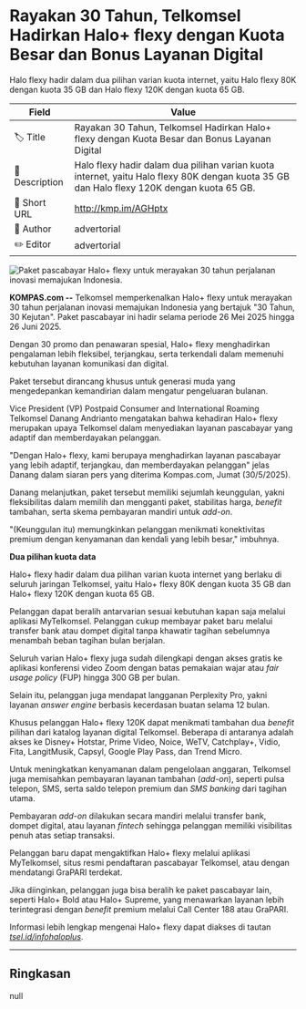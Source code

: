 # Rayakan 30 Tahun, Telkomsel Hadirkan Halo+ flexy dengan Kuota Besar dan Bonus Layanan Digital

Halo  flexy hadir dalam dua pilihan varian kuota internet, yaitu Halo  flexy 80K dengan kuota 35 GB dan Halo  flexy 120K dengan kuota 65 GB.

| Field         | Value                                                       |
|---------------|-------------------------------------------------------------|
| 🏷️ Title       | Rayakan 30 Tahun, Telkomsel Hadirkan Halo+ flexy dengan Kuota Besar dan Bonus Layanan Digital |
| 📝 Description | Halo  flexy hadir dalam dua pilihan varian kuota internet, yaitu Halo  flexy 80K dengan kuota 35 GB dan Halo  flexy 120K dengan kuota 65 GB. |
| 🔗 Short URL   | http://kmp.im/AGHptx |
| 👤 Author      | advertorial |
| ✏️ Editor      | advertorial |

![Paket pascabayar Halo+ flexy untuk merayakan 30 tahun perjalanan inovasi memajukan Indonesia.](https://asset.kompas.com/crops/WlnofhDgDgmus8uOjJVP5Rr5UI8=/0x0:780x520/750x500/data/photo/2025/05/30/6839b03a1866b.jpg)

**KOMPAS.com --** Telkomsel memperkenalkan Halo+ flexy untuk merayakan 30 tahun perjalanan inovasi memajukan Indonesia yang bertajuk "30 Tahun, 30 Kejutan". Paket pascabayar ini hadir selama periode 26 Mei 2025 hingga 26 Juni 2025.

Dengan 30 promo dan penawaran spesial, Halo+ flexy menghadirkan pengalaman lebih fleksibel, terjangkau, serta terkendali dalam memenuhi kebutuhan layanan komunikasi dan digital.

Paket tersebut dirancang khusus untuk generasi muda yang mengedepankan kemandirian dalam mengatur pengeluaran bulanan.

Vice President (VP) Postpaid Consumer and International Roaming Telkomsel Danang Andrianto mengatakan bahwa kehadiran Halo+ flexy merupakan upaya Telkomsel dalam menyediakan layanan pascabayar yang adaptif dan memberdayakan pelanggan.

"Dengan Halo+ flexy, kami berupaya menghadirkan layanan pascabayar yang lebih adaptif, terjangkau, dan memberdayakan pelanggan" jelas Danang dalam siaran pers yang diterima Kompas.com, Jumat (30/5/2025).

Danang melanjutkan, paket tersebut memiliki sejumlah keunggulan, yakni fleksibilitas dalam memilih dan mengganti paket, stabilitas harga, *benefit* tambahan, serta skema pembayaran mandiri untuk *add-on*.

"(Keunggulan itu) memungkinkan pelanggan menikmati konektivitas premium dengan kenyamanan dan kendali yang lebih besar," imbuhnya.

**Dua pilihan kuota data**

Halo+ flexy hadir dalam dua pilihan varian kuota internet yang berlaku di seluruh jaringan Telkomsel, yaitu Halo+ flexy 80K dengan kuota 35 GB dan Halo+ flexy 120K dengan kuota 65 GB.

Pelanggan dapat beralih antarvarian sesuai kebutuhan kapan saja melalui aplikasi MyTelkomsel. Pelanggan cukup membayar paket baru melalui transfer bank atau dompet digital tanpa khawatir tagihan sebelumnya menambah beban tagihan bulan berjalan.

Seluruh varian Halo+ flexy juga sudah dilengkapi dengan akses gratis ke aplikasi konferensi video Zoom dengan batas pemakaian wajar atau *fair usage policy* (FUP) hingga 300 GB per bulan.

Selain itu, pelanggan juga mendapat langganan Perplexity Pro, yakni layanan *answer engine* berbasis kecerdasan buatan selama 12 bulan.

Khusus pelanggan Halo+ flexy 120K dapat menikmati tambahan dua *benefit* pilihan dari katalog layanan digital Telkomsel. Beberapa di antaranya adalah akses ke Disney+ Hotstar, Prime Video, Noice, WeTV, Catchplay+, Vidio, Fita, LangitMusik, Capsyl, Google Play Pass, dan Trend Micro.

Untuk meningkatkan kenyamanan dalam pengelolaan anggaran, Telkomsel juga memisahkan pembayaran layanan tambahan (*add-on*), seperti pulsa telepon, SMS, serta saldo telepon premium dan *SMS banking* dari tagihan utama.

Pembayaran *add-on* dilakukan secara mandiri melalui transfer bank, dompet digital, atau layanan *fintech* sehingga pelanggan memiliki visibilitas penuh atas setiap transaksi.

Pelanggan baru dapat mengaktifkan Halo+ flexy melalui aplikasi MyTelkomsel, situs resmi pendaftaran pascabayar Telkomsel, atau dengan mendatangi GraPARI terdekat.

Jika diinginkan, pelanggan juga bisa beralih ke paket pascabayar lain, seperti Halo+ Bold atau Halo+ Supreme, yang menawarkan layanan lebih terintegrasi dengan *benefit* premium melalui Call Center 188 atau GraPARI.

Informasi lebih lengkap mengenai Halo+ flexy dapat diakses di tautan [*tsel.id/infohaloplus*](https://tsel.id/infohaloplus).

---
## Ringkasan

null
